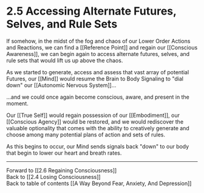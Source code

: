# 2.5 Accessing Alternate Futures, Selves, and Rule Sets

If somehow, in the midst of the fog and chaos of our Lower Order Actions and Reactions, we can find a [[Reference Point]] and regain our [[Conscious Awareness]], we can begin again to access alternate futures, selves, and rule sets that would lift us up above the chaos. 

As we started to generate, access and assess that vast array of potential Futures, our [[Mind]] would resume the Brain to Body Signaling to "dial down" our [[Autonomic Nervous System]]...

...and we could once again become conscious, aware, and present in the moment. 

Our [[True Self]] would regain possession of our [[Embodiment]], our [[Conscious Agency]] would be restored, and we would rediscover the valuable optionality that comes with the ability to creatively generate and choose among many potential plans of action and sets of rules. 

As this begins to occur, our Mind sends signals back "down" to our body that begin to lower our heart and breath rates. 

___

Forward to [[2.6 Regaining Consciousness]]      
Back to [[2.4 Losing Consciousness]]      
Back to table of contents [[A Way Beyond Fear, Anxiety, And Depression]]    
